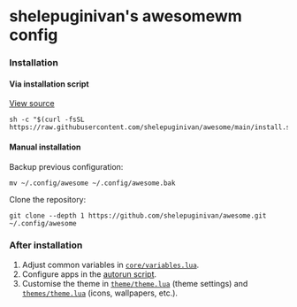# shelepuginivan's awesomewm config

### Installation

#### Via installation script

[View source](https://github.com/shelepuginivan/awesome/blob/main/install.sh)

```shell
sh -c "$(curl -fsSL https://raw.githubusercontent.com/shelepuginivan/awesome/main/install.sh)"
```

#### Manual installation

Backup previous configuration:

```shell
mv ~/.config/awesome ~/.config/awesome.bak
```

Clone the repository:

```shell
git clone --depth 1 https://github.com/shelepuginivan/awesome.git ~/.config/awesome
```

### After installation

1. Adjust common variables in [`core/variables.lua`](https://github.com/shelepuginivan/awesome/blob/main/core/variables.lua).
2. Configure apps in the [autorun script](https://github.com/shelepuginivan/awesome/blob/main/autorun.sh).
3. Customise the theme in [`theme/theme.lua`](https://github.com/shelepuginivan/awesome/blob/main/theme/theme.lua) (theme settings) and [`themes/theme.lua`](https://github.com/shelepuginivan/awesome/blob/main/themes/theme.lua) (icons, wallpapers, etc.).
